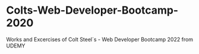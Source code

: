 # Colts-Web-Developer-Bootcamp-2020
Works and Excercises of  Colt Steel´s - Web Developer Bootcamp 2022 from UDEMY
